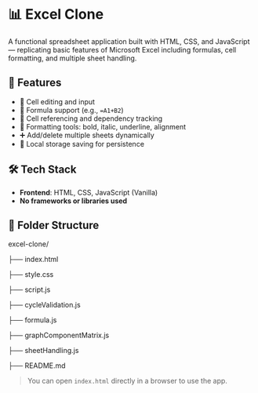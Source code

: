 # 📊 Excel Clone

A functional spreadsheet application built with HTML, CSS, and JavaScript — replicating basic features of Microsoft Excel including formulas, cell formatting, and multiple sheet handling.

## 🚀 Features

- 📝 Cell editing and input
- 🔢 Formula support (e.g., `=A1+B2`)
- 🔗 Cell referencing and dependency tracking
- 🎨 Formatting tools: bold, italic, underline, alignment
- ➕ Add/delete multiple sheets dynamically
- 💾 Local storage saving for persistence

## 🛠️ Tech Stack

- **Frontend**: HTML, CSS, JavaScript (Vanilla)
- **No frameworks or libraries used**

## 📁 Folder Structure

excel-clone/

├── index.html

├── style.css

├── script.js

├── cycleValidation.js

├── formula.js

├── graphComponentMatrix.js

├── sheetHandling.js

├── README.md

> You can open `index.html` directly in a browser to use the app.
